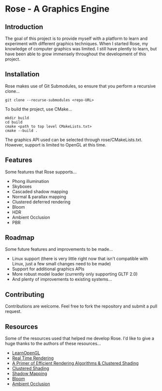 # Rose - A Graphics Engine

## Introduction

The goal of this project is to provide myself with a platform to learn and experiment with different graphics techniques. When I started Rose, my knowledge of computer graphics was limited. I still have plently to learn, but have been able to grow immensely throughout the development of this project. 

## Installation

Rose makes use of Git Submodules, so ensure that you perform a recursive clone...

```
git clone --recurse-submodules <repo-URL>
```

To build the project, use CMake...

```
mkdir build
cd build
cmake <path to top level CMakeLists.txt>
cmake --build .
```

The graphics API used can be selected through rose/CMakeLists.txt. However, support is limited to OpenGL at this time.

## Features

Some features that Rose supports...

- Phong illumination
- Skyboxes
- Cascaded shadow mapping
- Normal & parallax mapping
- Clustered deferred rendering
- Bloom
- HDR
- Ambient Occlusion
- PBR

## Roadmap

Some future features and improvements to be made...

- Linux support (there is very little right now that isn't compatible with Linux, just a few small changes need to be made)
- Support for additional graphics APIs
- More robust model loader (currently only supporting GLTF 2.0)
- And plenty of improvements to existing systems...

## Contributing

Contributions are welcome. Feel free to fork the repository and submit a pull request.

## Resources

Some of the resources used that helped me develop Rose. I'd like to give a huge thanks to the authors of these resources...

- [LearnOpenGL](https://learnopengl.com/)
- [Real Time Rendering](https://www.realtimerendering.com/)
- [A Primer of Efficient Rendering Algorithms & Clustered Shading](https://www.aortiz.me/2018/12/21/CG.html)
- [Clustered Shading](https://github.com/DaveH355/clustered-shading)
- [Shadow Mapping](https://alextardif.com/shadowmapping.html)
- [Bloom](https://www.iryoku.com/next-generation-post-processing-in-call-of-duty-advanced-warfare/)
- [Ambient Occlusion](https://john-chapman-graphics.blogspot.com/2013/01/ssao-tutorial.html)
